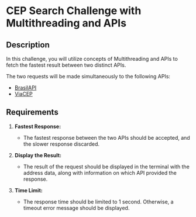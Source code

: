 # CEP Search Challenge with Multithreading and APIs

## Description

In this challenge, you will utilize concepts of Multithreading and APIs to fetch the fastest result between two distinct APIs.

The two requests will be made simultaneously to the following APIs:

- [BrasilAPI](https://brasilapi.com.br/api/cep/v1/01153000)
- [ViaCEP](http://viacep.com.br/ws/01153000/json/)

## Requirements

1. **Fastest Response:**

   - The fastest response between the two APIs should be accepted, and the slower response discarded.

2. **Display the Result:**

   - The result of the request should be displayed in the terminal with the address data, along with information on which API provided the response.

3. **Time Limit:**
   - The response time should be limited to 1 second. Otherwise, a timeout error message should be displayed.
